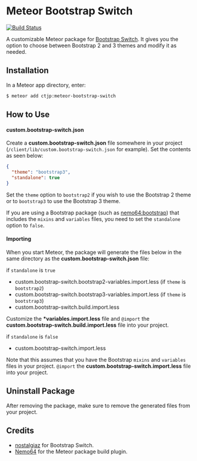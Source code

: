 # Meteor Bootstrap Switch
[![Build Status](https://img.shields.io/travis/ctjp/meteor-bootstrap-switch.svg?style=flat)](https://travis-ci.org/ctjp/meteor-bootstrap-switch)

A customizable Meteor package for [Bootstrap Switch](https://github.com/nostalgiaz/bootstrap-switch). It gives you the option to choose between Bootstrap 2 and 3 themes and modify it as needed.

## Installation

In a Meteor app directory, enter:

```bash
$ meteor add ctjp:meteor-bootstrap-switch
```

## How to Use

#### custom.bootstrap-switch.json

Create a **custom.bootstrap-switch.json** file somewhere in your project (`/client/lib/custom.bootstrap-switch.json` for example). Set the contents as seen below:

```json
{
  "theme": "bootstrap3",
  "standalone": true
}
```

Set the `theme` option to `bootstrap2` if you wish to use the Bootstrap 2 theme or to `bootstrap3` to use the Bootstrap 3 theme. 

If you are using a Bootstrap package (such as [nemo64:bootstrap](https://atmospherejs.com/nemo64/bootstrap)) that includes the `mixins` and `variables` files, you need to set the `standalone` option to `false`.

#### Importing

When you start Meteor, the package will generate the files below in the same directory as the **custom.bootstrap-switch.json** file:

if `standalone` is `true`
- custom.bootstrap-switch.bootstrap2-variables.import.less (if `theme` is `bootstrap2`)
- custom.bootstrap-switch.bootstrap3-variables.import.less (if `theme` is `bootstrap3`)
- custom.bootstrap-switch.build.import.less

Customize the **\*variables.import.less** file and `@import` the **custom.bootstrap-switch.build.import.less** file into your project.

if `standalone` is `false`
- custom.bootstrap-switch.import.less

Note that this assumes that you have the Bootstrap `mixins` and `variables` files in your project. `@import` the **custom.bootstrap-switch.import.less** file into your project.

## Uninstall Package
After removing the package, make sure to remove the generated files from your project.

## Credits
- [nostalgiaz](https://github.com/nostalgiaz/bootstrap-switch) for Bootstrap Switch.
- [Nemo64](https://github.com/Nemo64/meteor-bootstrap) for the Meteor package build plugin.
